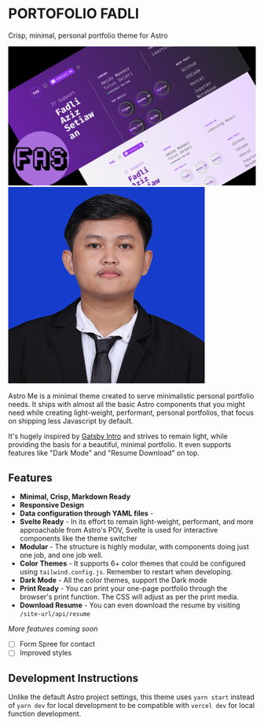 # PORTOFOLIO FADLI
Crisp, minimal, personal portfolio theme for Astro

<img src="./public/Fas_Banner.png" alt="FAS Banner" />
<img src="./public/Profile.png" alt="Profile" />


Astro Me is a minimal theme created to serve minimalistic personal portfolio needs. It ships with almost all the basic Astro components that you might need while creating light-weight, performant, personal portfolios, that focus on shipping less Javascript by default.

It's hugely inspired by [Gatsby Intro](https://github.com/wkocjan/gatsby-theme-intro) and strives to remain light, while providing the basis for a beautiful, minimal portfolio. It even supports features like "Dark Mode" and "Resume Download" on top.

## Features
- __Minimal, Crisp, Markdown Ready__
- __Responsive Design__
- __Data configuration through YAML files__ -
- __Svelte Ready__ - In its effort to remain light-weight, performant, and more approachable from Astro's POV, Svelte is used for interactive components like the theme switcher
- __Modular__ - The structure is highly modular, with components doing just one job, and one job well.
- __Color Themes__ - It supports 6+ color themes that could be configured using `tailwind.config.js`. Remember to restart when developing.
- __Dark Mode__ - All the color themes, support the Dark mode
- __Print Ready__ - You can print your one-page portfolio through the browser's print function. The CSS will adjust as per the print media.
- __Download Resume__ - You can even download the resume by visiting `/site-url/api/resume`

_More features coming soon_

- [ ] Form Spree for contact
- [ ] Improved styles

## Development Instructions
Unlike the default Astro project settings, this theme uses `yarn start` instead of `yarn dev` for local development to be compatible with `vercel dev` for local function development.
